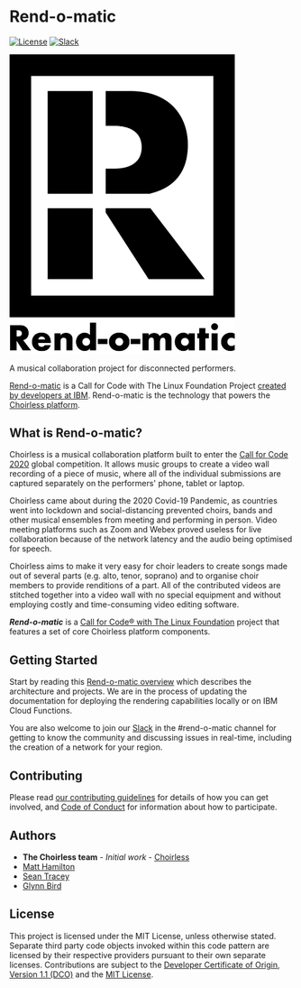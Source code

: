 # Rend-o-matic

[![License](https://img.shields.io/badge/License-MIT-blue.svg)](https://opensource.org/licenses/MIT) [![Slack](https://img.shields.io/badge/Join-Slack-blue)](https://callforcode.org/slack)

<img src="/img/rend-o-matic-logo.png" alt="Rend-o-matic logo" width="400px"/>

A musical collaboration project for disconnected performers.

[Rend-o-matic](https://rend-o-matic.github.io) is a Call for Code with The Linux Foundation Project [created by developers at IBM](https://www.ibm.com/thought-leadership/passion-projects/choirless). Rend-o-matic is the technology that powers the [Choirless platform](https://www.choirless.com/). 

## What is Rend-o-matic?
Choirless is a musical collaboration platform built to enter the [Call for Code 2020](https://www.ibm.com/thought-leadership/passion-projects/choirless) global competition. It allows music groups to create a video wall recording of a piece of music, where all of the individual submissions are captured separately on the performers' phone, tablet or laptop.

Choirless came about during the 2020 Covid-19 Pandemic, as countries went into lockdown and social-distancing prevented choirs, bands and other musical ensembles from meeting and performing in person. Video meeting platforms such as Zoom and Webex proved useless for live collaboration because of the network latency and the audio being optimised for speech.

Choirless aims to make it very easy for choir leaders to create songs made out of several parts (e.g. alto, tenor, soprano) and to organise choir members to provide renditions of a part. All of the contributed videos are stitched together into a video wall with no special equipment and without employing costly and time-consuming video editing software.

***Rend-o-matic*** is a [Call for Code® with The Linux Foundation](https://www.linuxfoundation.org/projects/call-for-code/) project that features a set of core Choirless platform components.

## Getting Started
Start by reading this [Rend-o-matic overview](http://rend-o-matic.github.io) which describes the architecture and projects. We are in the process of updating the documentation for deploying the rendering capabilities locally or on IBM Cloud Functions.

You are also welcome to join our [Slack](https://callforcode.org/slack) in the #rend-o-matic channel for getting to know the community and discussing issues in real-time, including the creation of a network for your region.

## Contributing
Please read [our contributing guidelines](CONTRIBUTING.md) for details of how you can get involved, and [Code of Conduct](CODE_OF_CONDUCT.md) for information about how to participate.

## Authors
* **The Choirless team** - *Initial work* - [Choirless](https://choirless.github.io)
* [Matt Hamilton](https://twitter.com/HammerToe)
* [Sean Tracey](https://twitter.com/seanmtracey)
* [Glynn Bird](https://twitter.com/glynn_bird)

## License
This project is licensed under the MIT License, unless otherwise stated.  Separate third party code objects invoked within this code pattern are licensed by their respective providers pursuant to their own separate licenses. Contributions are subject to the [Developer Certificate of Origin, Version 1.1 (DCO)](https://developercertificate.org/) and the [MIT License](LICENSE).
